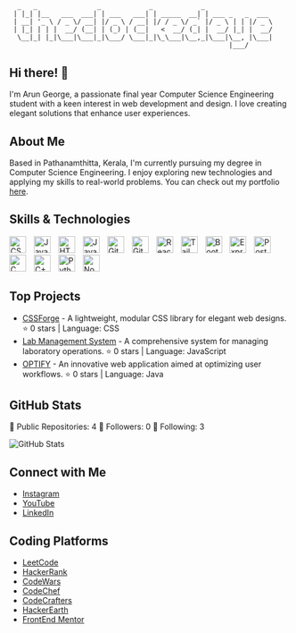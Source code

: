 ## 

```
  _   _               _            _            _                 
 | |_| |__   ___  ___| | ___   ___| | _____  __| | ___ _   _  ___ 
 | __| '_ \ / _ \/ __| |/ _ \ / __| |/ / _ \/ _` |/ _ \ | | |/ _ \
 | |_| | | |  __/ (__| | (_) | (__|   <  __/ (_| |  __/ |_| |  __/
  \__|_| |_|\___|\___|_|\___/ \___|_|\_\___|\__,_|\___|\__, |\___|
                                                       |___/      
```

## Hi there! 👋

I'm Arun George, a passionate final year Computer Science Engineering student with a keen interest in web development and design. I love creating elegant solutions that enhance user experiences.

## About Me

Based in Pathanamthitta, Kerala, I'm currently pursuing my degree in Computer Science Engineering. I enjoy exploring new technologies and applying my skills to real-world problems. You can check out my portfolio [here](https://myportfolio-b8e1b.web.app).

## Skills & Technologies


  <a href="#" style="text-decoration: none; display: inline-flex; align-items: center; margin-right: 10px;">
  <img src="https://img.icons8.com/ios-filled/50/000000/css3.png" alt="CSS" width="30px">
</a>

<a href="#" style="text-decoration: none; display: inline-flex; align-items: center; margin-right: 10px;">
  <img src="https://img.icons8.com/ios-filled/50/000000/javascript.png" alt="JavaScript" width="30px">
</a>

<a href="#" style="text-decoration: none; display: inline-flex; align-items: center; margin-right: 10px;">
  <img src="https://img.icons8.com/ios-filled/50/000000/html-5.png" alt="HTML" width="30px">
</a>

<a href="#" style="text-decoration: none; display: inline-flex; align-items: center; margin-right: 10px;">
  <img src="https://img.icons8.com/ios-filled/50/000000/java-coffee-cup-logo.png" alt="Java" width="30px">
</a>

<a href="#" style="text-decoration: none; display: inline-flex; align-items: center; margin-right: 10px;">
  <img src="https://img.icons8.com/ios-filled/50/000000/git.png" alt="Git" width="30px">
</a>

<a href="#" style="text-decoration: none; display: inline-flex; align-items: center; margin-right: 10px;">
  <img src="https://img.icons8.com/ios-filled/50/000000/github.png" alt="GitHub" width="30px">
</a>

<a href="#" style="text-decoration: none; display: inline-flex; align-items: center; margin-right: 10px;">
  <img src="https://img.icons8.com/ios-filled/50/000000/react-native.png" alt="React" width="30px">
</a>

<a href="#" style="text-decoration: none; display: inline-flex; align-items: center; margin-right: 10px;">
  <img src="https://img.icons8.com/ios-filled/50/000000/tailwindcss.png" alt="Tailwind CSS" width="30px">
</a>

<a href="#" style="text-decoration: none; display: inline-flex; align-items: center; margin-right: 10px;">
  <img src="https://img.icons8.com/ios-filled/50/000000/bootstrap.png" alt="Bootstrap" width="30px">
</a>

<a href="#" style="text-decoration: none; display: inline-flex; align-items: center; margin-right: 10px;">
  <img src="https://img.icons8.com/ios-filled/50/000000/express-js.png" alt="Express.js" width="30px">
</a>

<a href="#" style="text-decoration: none; display: inline-flex; align-items: center; margin-right: 10px;">
  <img src="https://img.icons8.com/ios-filled/50/000000/postgresql.png" alt="PostgreSQL" width="30px">
</a>

<a href="#" style="text-decoration: none; display: inline-flex; align-items: center; margin-right: 10px;">
  <img src="https://img.icons8.com/ios-filled/50/000000/c.png" alt="C" width="30px">
</a>

<a href="#" style="text-decoration: none; display: inline-flex; align-items: center; margin-right: 10px;">
  <img src="https://img.icons8.com/ios-filled/50/000000/c-plus-plus-logo.png" alt="C++" width="30px">
</a>

<a href="#" style="text-decoration: none; display: inline-flex; align-items: center; margin-right: 10px;">
  <img src="https://img.icons8.com/ios-filled/50/000000/python.png" alt="Python" width="30px">
</a>

<a href="#" style="text-decoration: none; display: inline-flex; align-items: center; margin-right: 10px;">
  <img src="https://img.icons8.com/ios-filled/50/000000/nodejs.png" alt="Node.js" width="30px">
</a>



## Top Projects

- [CSSForge](https://github.com/theclockedeye/CSSForge) - A lightweight, modular CSS library for elegant web designs. ⭐️ 0 stars | Language: CSS
- [Lab Management System](https://github.com/theclockedeye/Lab-Management-System) - A comprehensive system for managing laboratory operations. ⭐️ 0 stars | Language: JavaScript
- [OPTIFY](https://github.com/theclockedeye/OPTIFY) - An innovative web application aimed at optimizing user workflows. ⭐️ 0 stars | Language: Java

## GitHub Stats

🌟 Public Repositories: 4
👥 Followers: 0
👤 Following: 3

![GitHub Stats](https://github-readme-stats.vercel.app/api?username=theclockedeye&show_icons=true&hide_title=true&count_private=true&theme=radical)

## Connect with Me

- [Instagram](https://www.instagram.com/__arun.george?igsh=aDI2ZjkxYjczaHB0)
- [YouTube](https://www.youtube.com/@clocked-eye)
- [LinkedIn](www.linkedin.com/in/arungeorge034)

## Coding Platforms

- [LeetCode](https://leetcode.com/u/arungeorge034/)
- [HackerRank](https://www.hackerrank.com/profile/arungeorge034)
- [CodeWars](https://www.codewars.com/users/arungeorge)
- [CodeChef](https://www.codechef.com/users/arungeorge034)
- [CodeCrafters](https://app.codecrafters.io/users/theclockedeye)
- [HackerEarth](https://www.hackerearth.com/@arungeorge034/)
- [FrontEnd Mentor](https://www.frontendmentor.io/profile/theclockedeye)
